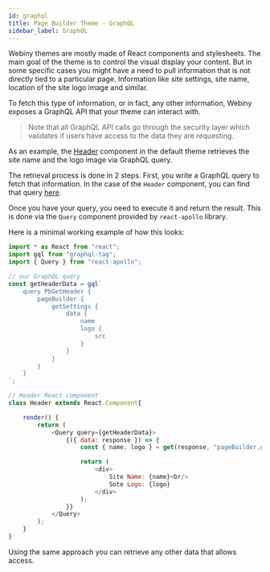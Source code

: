 ```yaml
---
id: graphql
title: Page Builder Theme - GraphQL
sidebar_label: GraphQL
---
```


Webiny themes are mostly made of React components and stylesheets. The main goal of the theme is to control the visual display your content. But in some specific cases you might have a need to pull information that is not directly tied to a particular page. Information like site settings, site name, location of the site logo image and similar. 

To fetch this type of information, or in fact, any other information, Webiny exposes a GraphQL API that your theme can interact with. 

> Note that all GraphQL API calls go through the security layer which validates if users have access to the data they are requesting. 

As an example, the [Header](https://github.com/webiny/webiny-js/blob/master/packages/app-page-builder-theme/src/components/Header.tsx#L4) component in the default theme retrieves the site name and the logo image via GraphQL query. 

The retrieval process is done in 2 steps. First, you write a GraphQL query to fetch that information. In the case of the `Header` component, you can find that query [here](https://github.com/webiny/webiny-js/blob/master/packages/app-page-builder-theme/src/components/graphql.ts#L3).

Once you have your query, you need to execute it and return the result. This is done via the `Query` component provided by `react-apollo` library. 

Here is a minimal working example of how this looks:

```js
import * as React from "react";
import gql from "graphql-tag";
import { Query } from "react-apollo";

// our GraphQL query
const getHeaderData = gql`
    query PbGetHeader {
        pageBuilder {
            getSettings {
                data {
                    name
                    logo {
                        src
                    }
                }
            }
        }
    }
`;

// Header React component
class Header extends React.Component{

    render() {
        return (
            <Query query={getHeaderData}>
                {({ data: response }) => {
                    const { name, logo } = get(response, "pageBuilder.getSettings.data") || {};

                    return (
                        <div>
                            Site Name: {name}<br/>
                            Sote Logo: {logo}
                        </div>
                    );
                }}
            </Query>
        );
    }
}

```

Using the same approach you can retrieve any other data that allows access.